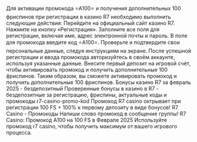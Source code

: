 Для активации промокода ⭐️A100⭐️ и получения дополнительных 100 фриспинов при регистрации в казино R7 необходимо выполнить следующие действия:
Перейдите на официальный сайт казино R7.
Нажмите на кнопку «Регистрация».
Заполните все поля для регистрации, включая имя, адрес электронной почты и пароль.
В поле для промокода введите код ⭐️A100⭐️.
Проверьте и подтвердите свои персональные данные, следуя инструкциям на экране.
После успешной регистрации и ввода промокода авторизуйтесь в своём аккаунте, используя указанные данные.
Внесите первый депозит на игровой счёт, чтобы активировать промокод и получить дополнительные 100 фриспинов.
Таким образом, вы сможете активировать промокод и получить дополнительные 100 фриспинов.
Бонусы казино R7 за февраль 2025 - бездепозитный Проверенные бонусы в казино в R7 - бездепозитные за регистрацию, фриспины, актуальные коды и промокоды  r7-casino-promo-kod Промокод R7 casino октрывает при регистрации 100 FS + 100% к первому депозиту в виде бонусов! R7 Casino - Промокоды  Напиши слово промокод в сообщение группы! R7 Cаsino: Промокод A100 на 100 FS в Феврале 2025 Используйте промокод r7 casino, чтобы получить максимум от вашего игрового процесса.
